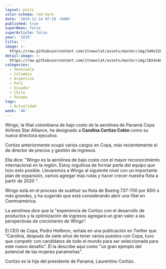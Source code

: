 ```yaml
---
layout: posts
color-schema: red-dark
date: '2019-11-14 07:18 -0400'
published: true
superNews: false
superArticle: false
year: '2019'
title: ''
image: >-
  https://raw.githubusercontent.com/itnewslat/assets/master/img/540x320/CopaAirlines-p.jpg
detail-image: >-
  https://raw.githubusercontent.com/itnewslat/assets/master/img/1024x680/CopaAirlines-g.jpg
categories:
  - Venezuela
  - Colombia
  - Argentina
  - Perú
  - Ecuador
  - Chile
  - Panama
tags:
  - Actualidad
week: '46'
---
```

Wingo, la filial colombiana de bajo costo de la aerolínea de Panamá Copa Airlines Star Alliance, ha designado a **Carolina Cortizo Colón** como su nueva directora ejecutiva.

Cortizo anteriormente ocupó varios cargos en Copa, más recientemente el de director de precios y gestión de ingresos.

Ella dice: "Wingo es la aerolínea de bajo costo con el mayor reconocimiento internacional en la región. Estoy orgullosa de formar parte del equipo que hizo esto posible. Llevaremos a Wingo al siguiente nivel con un importante plan de expansión, vamos agregar más rutas y hacer crecer nuestra flota a partir de 2020 ".

Wingo está en el proceso de sustituir su flota de Boeing 737-700 por 800-s más grandes, y ha sugerido que está considerando abrir una filial en Centroamérica.

La aerolínea dice que la "experiencia de Cortizo con el desarrollo de productos y la optimización de ingresos agregará un gran valor a las perspectivas de crecimiento de Wingo".

El CEO de Copa, Pedro Heilbron, señala en una publicación en Twitter que "Carolina, después de siete años de tener varios puestos con Copa, tuvo que competir con candidatos de todo el mundo para ser seleccionada para este nuevo desafío". Él la describe aquí como "un gran ejemplo del potencial de las mujeres panameñas".

Cortizo es la hija del presidente de Panamá, Laurentino Cortizo.